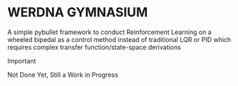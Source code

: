 # WERDNA GYMNASIUM

A simple pybullet framework to conduct Reinforcement Learning on a wheeled bipedal as a control method instead of traditional LQR or PID which requires complex transfer function/state-space derivations

> [!IMPORTANT]
> Not Done Yet, Still a Work in Progress